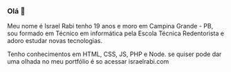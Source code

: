 ### Olá 👋
Meu nome é Israel Rabi tenho 19 anos e moro em Campina Grande - PB, sou formado em Técnico em informática pela Escola Técnica Redentorista e adoro estudar novas tecnologias.

Tenho conhecimentos em HTML, CSS, JS, PHP e Node. se quiser pode dar uma olhada no meu portfólio é so acessar israelrabi.com

<!--
**IsraelRabi/IsraelRabi** is a ✨ _special_ ✨ repository because its `README.md` (this file) appears on your GitHub profile.

Here are some ideas to get you started:

- 🔭 I’m currently working on ...
- 🌱 I’m currently learning ...
- 👯 I’m looking to collaborate on ...
- 🤔 I’m looking for help with ...
- 💬 Ask me about ...
- 📫 How to reach me: ...
- 😄 Pronouns: ...
- ⚡ Fun fact: ...
-->
